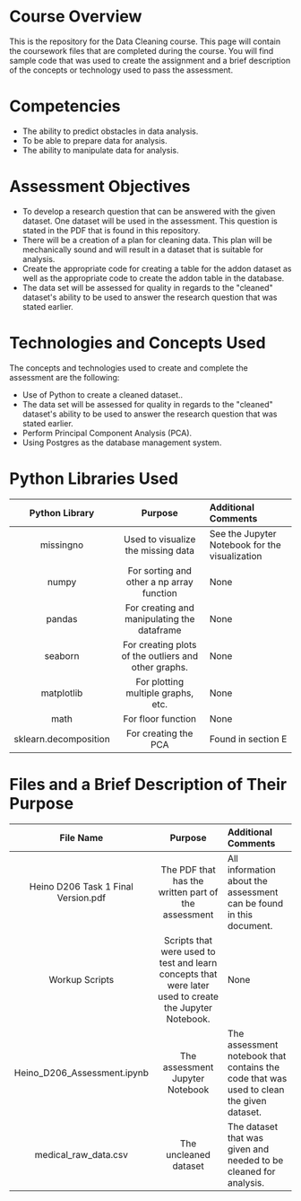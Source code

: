 

# Course Overview

This is the repository for the Data Cleaning course. This page will contain the coursework files that are completed during the course.  You will find sample code that was used to create the assignment and a brief description of the concepts or technology used to pass the assessment. 

# Competencies
- The ability to predict obstacles in data analysis.
- To be able to prepare data for analysis.
- The ability to manipulate data for analysis.

# Assessment Objectives
- To develop a research question that can be answered with the given dataset.  One dataset will be used in the assessment.  This question is stated in the PDF that is found in this repository.
- There will be a creation of a plan for cleaning data. This plan will be mechanically sound and will result in a dataset that is suitable for analysis.
- Create the appropriate code for creating a table for the addon dataset as well as the appropriate code to create the addon table in the database.
- The data set will be assessed for quality in regards to the "cleaned" dataset's ability to be used to answer the research question that was stated earlier.

# Technologies and Concepts Used
The concepts and technologies used to create and complete the assessment are the following:
- Use of Python to create a cleaned dataset..
- The data set will be assessed for quality in regards to the "cleaned" dataset's ability to be used to answer the research question that was stated earlier.
- Perform Principal Component Analysis (PCA).
- Using Postgres as the database management system.

# Python Libraries Used
|**Python Library**|**Purpose**|**Additional Comments**|
|:-----:|:-----:|:-----|
|missingno|Used to visualize the missing data| See the Jupyter Notebook for the visualization | None |
|numpy | For sorting and other a np array function |None|
|pandas |  For creating and manipulating the dataframe |None|
|seaborn | For creating plots of the outliers and other graphs. | None|
|matplotlib | For plotting multiple graphs, etc. | None |
| math |  For floor function| None|
| sklearn.decomposition |  For creating the PCA | Found in section E|

# Files and a Brief Description of Their Purpose

|**File Name**|**Purpose**|**Additional Comments**|
|:-----:|:-----:|:-----|
| Heino D206 Task 1 Final Version.pdf | The PDF that has the written part of the assessment | All information about the  assessment can be found in this document. |
|Workup Scripts| Scripts that were used to test and learn concepts that were later used to create the Jupyter Notebook.| None |
|Heino_D206_Assessment.ipynb| The assessment Jupyter Notebook|The assessment notebook that contains the code that was used to clean the given dataset.|
|medical_raw_data.csv| The uncleaned dataset | The dataset that was given and needed to be cleaned for analysis. |
